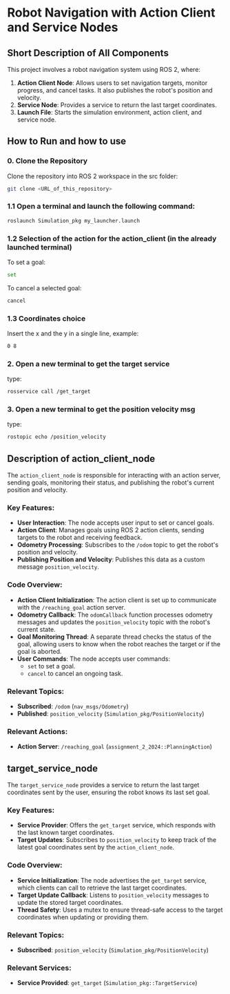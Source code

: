 # Robot Navigation with Action Client and Service Nodes

## Short Description of All Components

This project involves a robot navigation system using ROS 2, where:
1. **Action Client Node**: Allows users to set navigation targets, monitor progress, and cancel tasks. It also publishes the robot's position and velocity.
2. **Service Node**: Provides a service to return the last target coordinates.
3. **Launch File**: Starts the simulation environment, action client, and service node.

## How to Run and how to use

### 0. Clone the Repository
Clone the repository into  ROS 2 workspace in the src folder:
```bash
git clone <URL_of_this_repository>
```

### 1.1 Open a terminal and launch the following command:
```bash
roslaunch Simulation_pkg my_launcher.launch
```
### 1.2 Selection of the action for the action_client (in the already launched terminal)
To set a goal:
```bash
set
```
To cancel a selected goal:
```bash
cancel
```

### 1.3 Coordinates choice
Insert the x and the y in a single line, example:
```bash
0 8
```

### 2. Open a new terminal to get the target service

type: 
```bash
rosservice call /get_target
```

### 3. Open a new terminal to get the position velocity msg

type: 
```bash
rostopic echo /position_velocity
```

## Description of action_client_node

The `action_client_node` is responsible for interacting with an action server, sending goals, monitoring their status, and publishing the robot's current position and velocity.

### Key Features:
- **User Interaction**: The node accepts user input to set or cancel goals.
- **Action Client**: Manages goals using ROS 2 action clients, sending targets to the robot and receiving feedback.
- **Odometry Processing**: Subscribes to the `/odom` topic to get the robot's position and velocity.
- **Publishing Position and Velocity**: Publishes this data as a custom message `position_velocity`.

### Code Overview:
- **Action Client Initialization**: The action client is set up to communicate with the `/reaching_goal` action server.
- **Odometry Callback**: The `odomCallback` function processes odometry messages and updates the `position_velocity` topic with the robot's current state.
- **Goal Monitoring Thread**: A separate thread checks the status of the goal, allowing users to know when the robot reaches the target or if the goal is aborted.
- **User Commands**: The node accepts user commands:
  - `set` to set a goal.
  - `cancel` to cancel an ongoing task.

### Relevant Topics:
- **Subscribed**: `/odom` (`nav_msgs/Odometry`)
- **Published**: `position_velocity` (`Simulation_pkg/PositionVelocity`)

### Relevant Actions:
- **Action Server**: `/reaching_goal` (`assignment_2_2024::PlanningAction`)



## target_service_node

The `target_service_node` provides a service to return the last target coordinates sent by the user, ensuring the robot knows its last set goal.

### Key Features:
- **Service Provider**: Offers the `get_target` service, which responds with the last known target coordinates.
- **Target Updates**: Subscribes to `position_velocity` to keep track of the latest goal coordinates sent by the `action_client_node`.

### Code Overview:
- **Service Initialization**: The node advertises the `get_target` service, which clients can call to retrieve the last target coordinates.
- **Target Update Callback**: Listens to `position_velocity` messages to update the stored target coordinates.
- **Thread Safety**: Uses a mutex to ensure thread-safe access to the target coordinates when updating or providing them.

### Relevant Topics:
- **Subscribed**: `position_velocity` (`Simulation_pkg/PositionVelocity`)

### Relevant Services:
- **Service Provided**: `get_target` (`Simulation_pkg::TargetService`)



